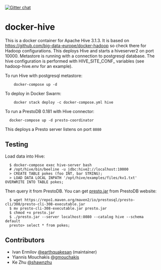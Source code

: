 [![Gitter chat](https://badges.gitter.im/gitterHQ/gitter.png)](https://gitter.im/big-data-europe/Lobby)

# docker-hive

This is a docker container for Apache Hive 3.1.3. It is based on https://github.com/big-data-europe/docker-hadoop so check there for Hadoop configurations.
This deploys Hive and starts a hiveserver2 on port 10000.
Metastore is running with a connection to postgresql database.
The hive configuration is performed with HIVE_SITE_CONF_ variables (see hadoop-hive.env for an example).

To run Hive with postgresql metastore:
```
    docker-compose up -d
```

To deploy in Docker Swarm:
```
    docker stack deploy -c docker-compose.yml hive
```

To run a PrestoDB 0.181 with Hive connector:

```
  docker-compose up -d presto-coordinator
```

This deploys a Presto server listens on port `8080`

## Testing
Load data into Hive:
```
  $ docker-compose exec hive-server bash
  # /opt/hive/bin/beeline -u jdbc:hive2://localhost:10000
  > CREATE TABLE pokes (foo INT, bar STRING);
  > LOAD DATA LOCAL INPATH '/opt/hive/examples/files/kv1.txt' OVERWRITE INTO TABLE pokes;
```

Then query it from PrestoDB. You can get [presto.jar](https://prestosql.io/docs/current/installation/cli.html) from PrestoDB website:
```
  $ wget https://repo1.maven.org/maven2/io/prestosql/presto-cli/308/presto-cli-308-executable.jar
  $ mv presto-cli-308-executable.jar presto.jar
  $ chmod +x presto.jar
  $ ./presto.jar --server localhost:8080 --catalog hive --schema default
  presto> select * from pokes;
```

## Contributors
* Ivan Ermilov [@earthquakesan](https://github.com/earthquakesan) (maintainer)
* Yiannis Mouchakis [@gmouchakis](https://github.com/gmouchakis)
* Ke Zhu [@shawnzhu](https://github.com/shawnzhu)
